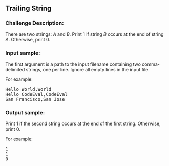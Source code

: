 <h2>Trailing String</h2>

<h3>Challenge Description:</h3>

<p>
    There are two strings: <em>A</em> and <em>B</em>. Print 1 if string <em>B</em> occurs at the end of string
<em>A</em>. Otherwise, print 0.
</p>

<h3>Input sample:</h3>
<p>
    The first argument is a path to the input filename containing two comma-delimited strings, one per line.
    Ignore all empty lines in the input file.
</p>
<p>
    For example:
</p>

<pre class="description-input-output">Hello World,World
Hello CodeEval,CodeEval
San Francisco,San Jose</pre>

<h3>Output sample:</h3>

<p>
    Print 1 if the second string occurs at the end of the first string. Otherwise, print 0.
</p>
<p>
    For example:
</p>

<pre class="description-input-output">1
1
0</pre>

<br>